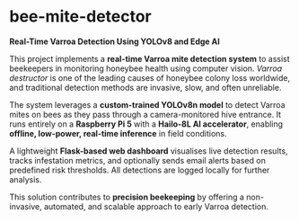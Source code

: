 # bee-mite-detector  

**Real-Time Varroa Detection Using YOLOv8 and Edge AI**

This project implements a **real-time Varroa mite detection system** to assist beekeepers in monitoring honeybee health using computer vision. *Varroa destructor* is one of the leading causes of honeybee colony loss worldwide, and traditional detection methods are invasive, slow, and often unreliable.

The system leverages a **custom-trained YOLOv8n model** to detect Varroa mites on bees as they pass through a camera-monitored hive entrance. It runs entirely on a **Raspberry Pi 5** with a **Hailo-8L AI accelerator**, enabling **offline, low-power, real-time inference** in field conditions.

A lightweight **Flask-based web dashboard** visualises live detection results, tracks infestation metrics, and optionally sends email alerts based on predefined risk thresholds. All detections are logged locally for further analysis.

This solution contributes to **precision beekeeping** by offering a non-invasive, automated, and scalable approach to early Varroa detection.

